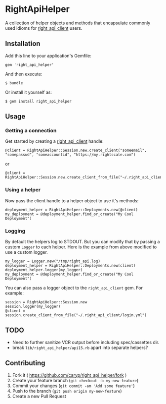 # RightApiHelper

A collection of helper objects and methods that encapsulate commonly used idioms for [right_api_client](https://github.com/rightscale/right_api_client) users.

## Installation

Add this line to your application's Gemfile:

    gem 'right_api_helper'

And then execute:

    $ bundle

Or install it yourself as:

    $ gem install right_api_helper

## Usage


### Getting a connection

Get started by creating a [right_api_client](https://github.com/rightscale/right_api_client) handle:

    @client = RightApiHelper::Session.new.create_client("someemail", "somepasswd", "someaccountid", "https://my.rightscale.com")

or

    @client = RightApiHelper::Session.new.create_client_from_file("~/.right_api_client/login.yml")

### Using a helper

Now pass the client handle to a helper object to use it's methods:

    deployment_helper = RightApiHelper::Deployments.new(@client)
    my_deployment = @deployment_helper.find_or_create("My Cool Deployment")

### Logging

By default the helpers log to STDOUT.  But you can modify that by passing a custom `Logger` to each helper.  Here is the example from above modified to use a custom logger.

    my_logger = Logger.new("/tmp/right_api.log)
    deployment_helper = RightApiHelper::Deployments.new(client)
    deployment_helper.logger(my_logger)
    my_deployment = @deployment_helper.find_or_create("My Cool Deployment")

You can also pass a logger object to the `right_api_client` gem. For example:

    session = RightApiHelper::Session.new
    session.logger(my_logger)
    @client = session.create_client_from_file("~/.right_api_client/login.yml")


## TODO

* Need to further sanitize VCR output before including spec/cassettes dir.
* break `lib/right_api_helper/api15.rb` apart into separate helpers?

## Contributing

1. Fork it ( https://github.com/caryp/right_api_helper/fork )
2. Create your feature branch (`git checkout -b my-new-feature`)
3. Commit your changes (`git commit -am 'Add some feature'`)
4. Push to the branch (`git push origin my-new-feature`)
5. Create a new Pull Request
